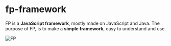 

# fp-framework

FP is a **JavaScript framework**, mostly made on JavaScript and Java.
The purpose of FP, is to make a **simple framework**, easy to understand and use.

![FP](https://drive.google.com/drive/u/1/folders/1ocmEdigwusqSErcSWR6K0X8Ul5dPpV75)